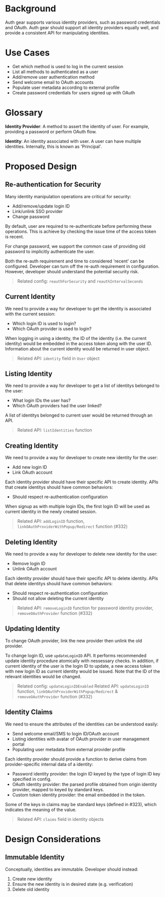 # Background
Auth gear supports various identity providers, such as password credentials and
OAuth. Auth gear should support all identity providers equally well, and
provide a consistent API for manipulating identities.


# Use Cases
- Get which method is used to log in the current session
- List all methods to authenticated as a user
- Add/remove user authentication method
- Send welcome email to OAuth accounts
- Populate user metadata according to external profile
- Create password credentials for users signed up with OAuth


# Glossary

**Identity Provider**:
A method to assert the identity of user. For example, providing a password or
perform OAuth flow.

**Identity**:
An identity associated with user. A user can have multiple identities.
Internally, this is known as 'Principal'.


# Proposed Design

## Re-authentication for Security
Many identity manipulation operations are critical for security:
- Add/remove/update login ID
- Link/unlink SSO provider
- Change password

By default, user are required to re-authenticate before performing these
operations. This is achieve by checking the issue time of the access token is
recent.

For change password, we support the common case of providing old password to
implicitly authenticate the user.

Both the re-auth requirement and time to considered 'recent' can be configured.
Developer can turn off the re-auth requirement in configuration. However,
developer should understand the potential security risk.

> Related config: `reauthForSecurity` and `reauthIntervalSeconds`

## Current Identity
We need to provide a way for developer to get the identity is associated with
the current session:
- Which login ID is used to login?
- Which OAuth provider is used to login?

When logging in using a identity, the ID of the identity (i.e. the current
identity) would be embedded in the access token along with the user ID.
Information about the current identity would be returned in user object.

> Related API: `identity` field in `User` object

## Listing Identity
We need to provide a way for developer to get a list of identitys belonged to
the user:
- What login IDs the user has?
- Which OAuth providers had the user linked?

A list of identitys belonged to current user would be returned through an API.

> Related API: `listIdentities` function

## Creating Identity
We need to provide a way for developer to create new identity for the user:
- Add new login ID
- Link OAuth account

Each identity provider should have their specific API to create identity. APIs
that create identitys should have common behaviors:
- Should respect re-authentication configuration

When signup as with multiple login IDs, the first login ID will be used as
current identity in the newly created session.

> Related API: `addLoginID` function, `linkOAuthProviderWithPopup/Redirect` function (#332)

## Deleting Identity
We need to provide a way for developer to delete new identity for the user:
- Remove login ID
- Unlink OAuth account

Each identity provider should have their specific API to delete identity. APIs
that delete identitys should have common behaviors:
- Should respect re-authentication configuration
- Should not allow deleting the current identity

> Related API: `removeLoginID` function for password identity provider, `removeOAuthProvider` function (#332)

## Updating Identity
To change OAuth provider, link the new provider then unlink the old provider.

To change login ID, use `updateLoginID` API. It performs
recommended update identity procedure atomically with nessessary checks.
In addition, if current identity of the user is the login ID to update, a new
access token with new login ID as current identity would be issued. Note that
the ID of the relevant identities would be changed.

> Related config: `updateLoginIDEnabled`
> Related API: `updateLoginID` function, `linkOAuthProviderWithPopup/Redirect` & `removeOAuthProvider` function (#332)

## Identity Claims
We need to ensure the attributes of the identities can be understood easily:
- Send welcome email/SMS to login ID/OAuth account
- Listing identities with avatar of OAuth provider in user management portal
- Populating user metadata from external provider profile

Each identity provider should provide a function to derive claims from 
provider-specific internal data of a identity:
- Password identity provider: the login ID keyed by the type of login ID key
                              specified in config.
- OAuth identity provider: the parsed profile obtained from origin identity
                           provider, mapped to keyed by standard keys.
- Custom token identity provider: the email embedded in the token.

Some of the keys in claims may be standard keys (defined in #323), which
indicates the meaning of the value.

> Related API: `claims` field in identity objects


# Design Considerations

## Immutable Identity
Conceptually, identities are immutable. Developer should instead:
1. Create new identity
2. Ensure the new identity is in desired state (e.g. verification)
3. Delete old identity
